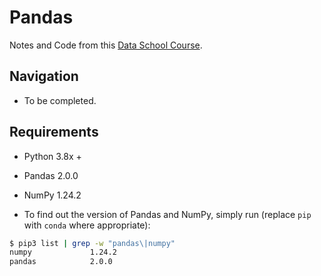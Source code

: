 # Pandas
Notes and Code from this [Data School Course](https://courses.dataschool.io/pandas-in-30-days).

## Navigation

- To be completed.

## Requirements
- Python 3.8x +
- Pandas 2.0.0
- NumPy 1.24.2

- To find out the version of Pandas and NumPy, simply run (replace `pip` with `conda` where appropriate):

```bash
$ pip3 list | grep -w "pandas\|numpy"
numpy             1.24.2
pandas            2.0.0
```